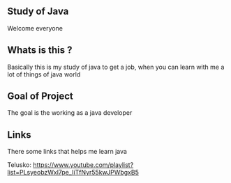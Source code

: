 ## Study of Java

Welcome everyone

## Whats is this ?

Basically this is my study of java to get a
job, when you can learn with me a lot of things
of java world

## Goal of Project

The goal is the working as a java developer

## Links

There some links that helps me learn java

Telusko: https://www.youtube.com/playlist?list=PLsyeobzWxl7pe_IiTfNyr55kwJPWbgxB5
